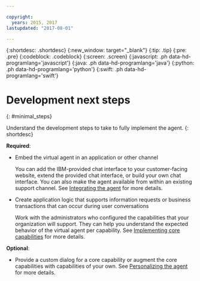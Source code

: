 ```yaml
---

copyright:
  years: 2015, 2017
lastupdated: "2017-08-01"

---
```


{:shortdesc: .shortdesc}
{:new_window: target="_blank"}
{:tip: .tip}
{:pre: .pre}
{:codeblock: .codeblock}
{:screen: .screen}
{:javascript: .ph data-hd-programlang='javascript'}
{:java: .ph data-hd-programlang='java'}
{:python: .ph data-hd-programlang='python'}
{:swift: .ph data-hd-programlang='swift'}

# Development next steps
{: #minimal_steps}

Understand the development steps to take to fully implement the agent.
{: shortdesc}

**Required**:

- Embed the virtual agent in an application or other channel

  You can add the IBM-provided chat interface to your customer-facing website, extend the provided chat interface, or build your own chat interface. You can also make the agent available from within an existing support channel. See [Integrating the agent](integrate.html) for more details.

- Create application logic that supports information requests or business transactions that can occur during user conversations

  Work with the administrators who configured the capabilities that your organization will support. They can help you understand the expected behavior of the virtual agent per capability. See [Implementing core capabilities](impl_intents.html) for more details.

**Optional**:

- Provide a custom dialog for a core capability or augment the core capabilities with capabilities of your own. See [Personalizing the agent](personalize.html) for more details.